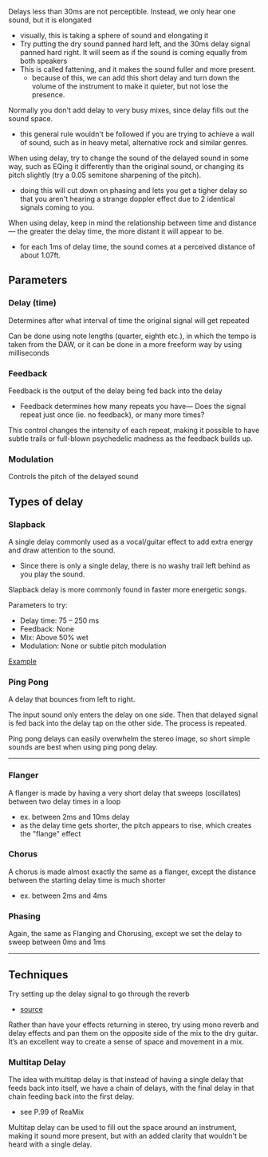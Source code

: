 
Delays less than 30ms are not perceptible. Instead, we only hear one sound, but it is elongated
- visually, this is taking a sphere of sound and elongating it
- Try putting the dry sound panned hard left, and the 30ms delay signal panned hard right. It will seem as if the sound is coming equally from both speakers
- This is called fattening, and it makes the sound fuller and more present.
    - because of this, we can add this short delay and turn down the volume of the instrument to make it quieter, but not lose the presence.

Normally you don't add delay to very busy mixes, since delay fills out the sound space.
- this general rule wouldn't be followed if you are trying to achieve a wall of sound, such as in heavy metal, alternative rock and similar genres.

When using delay, try to change the sound of the delayed sound in some way, such as EQing it differently than the original sound, or changing its pitch slightly (try a 0.05 semitone sharpening of the pitch).
- doing this will cut down on phasing and lets you get a tigher delay so that you aren't hearing a strange doppler effect due to 2 identical signals coming to you.

When using delay, keep in mind the relationship between time and distance— the greater the delay time, the more distant it will appear to be.
- for each 1ms of delay time, the sound comes at a perceived distance of about 1.07ft.

## Parameters
### Delay (time)
Determines after what interval of time the original signal will get repeated

Can be done using note lengths (quarter, eighth etc.), in which the tempo is taken from the DAW, or it can be done in a more freeform way by using milliseconds

### Feedback
Feedback is the output of the delay being fed back into the delay
- Feedback determines how many repeats you have— Does the signal repeat just once (ie. no feedback), or many more times?

This control changes the intensity of each repeat, making it possible to have subtle trails or full-blown psychedelic madness as the feedback builds up.

### Modulation
Controls the pitch of the delayed sound

## Types of delay
### Slapback
A single delay commonly used as a vocal/guitar effect to add extra energy and draw attention to the sound.
- Since there is only a single delay, there is no washy trail left behind as you play the sound.

Slapback delay is more commonly found in faster more energetic songs.

Parameters to try:
- Delay time: 75 – 250 ms
- Feedback: None
- Mix: Above 50% wet
- Modulation: None or subtle pitch modulation

[Example](https://youtu.be/XML6HRns1bw?t=54)

### Ping Pong
A delay that bounces from left to right.

The input sound only enters the delay on one side. Then that delayed signal is fed back into the delay tap on the other side. The process is repeated.

Ping pong delays can easily overwhelm the stereo image, so short simple sounds are best when using ping pong delay.

* * *

### Flanger
A flanger is made by having a very short delay that sweeps (oscillates) between two delay times in a loop
- ex. between 2ms and 10ms delay
- as the delay time gets shorter, the pitch appears to rise, which creates the "flange" effect

### Chorus
A chorus is made almost exactly the same as a flanger, except the distance between the starting delay time is much shorter
- ex. between 2ms and 4ms

### Phasing
Again, the same as Flanging and Chorusing, except we set the delay to sweep between 0ms and 1ms

* * *

## Techniques
Try setting up the delay signal to go through the reverb 
- [source](https://youtu.be/qRSOg9TmDd0?t=323)

Rather than have your effects returning in stereo, try using mono reverb and delay effects and pan them on the opposite side of the mix to the dry guitar. It’s an excellent way to create a sense of space and movement in a mix.

### Multitap Delay
The idea with multitap delay is that instead of having a single delay that feeds back into itself, we have a chain of delays, with the final delay in that chain feeding back into the first delay.
- see P.99 of ReaMix

Multitap delay can be used to fill out the space around an instrument, making it sound more present, but with an added clarity that wouldn't be heard with a single delay.